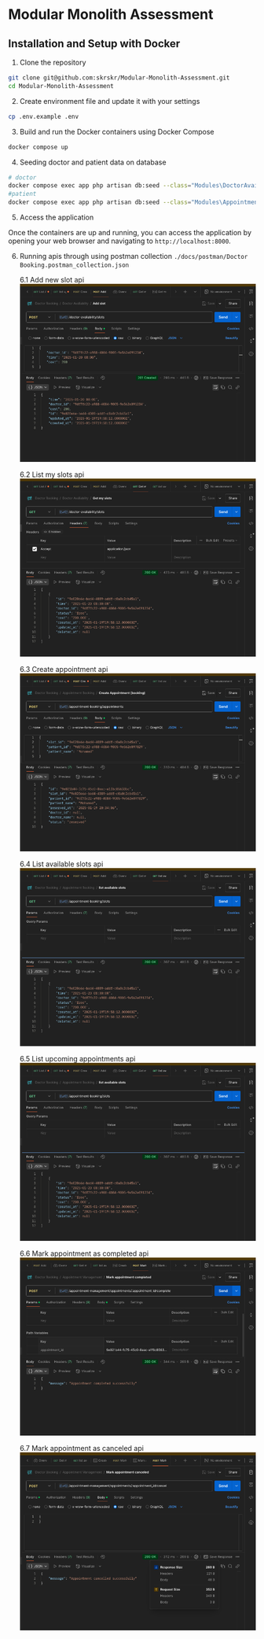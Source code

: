 # Modular Monolith Assessment

## Installation and Setup with Docker

1. Clone the repository

```bash
git clone git@github.com:skrskr/Modular-Monolith-Assessment.git
cd Modular-Monolith-Assessment
```

2. Create environment file and update it with your settings
```bash
cp .env.example .env
```

3. Build and run the Docker containers using Docker Compose

```bash
docker compose up
```

4. Seeding doctor and patient data on database

```bash
# doctor
docker compose exec app php artisan db:seed --class="Modules\DoctorAvailability\Database\Seeders\DoctorSeeder"
#patient
docker compose exec app php artisan db:seed --class="Modules\AppointmentBooking\Infrastructure\Database\Seeders\PatientSeeder"
```

5. Access the application

Once the containers are up and running, you can access the application by opening your web browser and navigating to `http://localhost:8000`.

6. Running apis through using postman collection `./docs/postman/Doctor Booking.postman_collection.json`

    6.1 Add new slot api 
    ![new](./docs/screenshots/doctor-availiability/add-new-slot.png)

    6.2 List my slots api
    ![new](./docs/screenshots/doctor-availiability/list-all-slots.png)

    6.3 Create appointment api
    ![new](./docs/screenshots/appointment-booking/create-appointment.png)

    6.4 List available slots api 
    ![new](./docs/screenshots/appointment-booking/list-available-slots.png)

    6.5 List upcoming appointments api
    ![new](./docs/screenshots/appointment-booking/list-available-slots.png)

    6.6 Mark appointment as completed api
    ![new](./docs/screenshots/appointment-management/mark-appointment-completed.png)
    
    6.7 Mark appointment as canceled api
    ![new](./docs/screenshots/appointment-management/mark-appointment-canceled.png)
